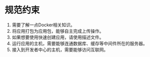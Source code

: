 # 规范约束

1.	需要了解一点Docker相关知识。
2.	将应用打包为应用包，能够自主完成上传操作。
3.	如果想要使用快速创建应用，请使用描述文件。
4.	运行应用的主机，需要能够连通数据库、缓存等中间件所在的服务器。
5.	接入到开发者中心的主机，需要能够访问互联网。
